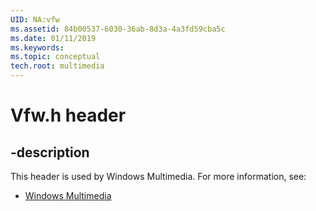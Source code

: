 ```yaml
---
UID: NA:vfw
ms.assetid: 84b00537-6030-36ab-8d3a-4a3fd59cba5c
ms.date: 01/11/2019
ms.keywords: 
ms.topic: conceptual
tech.root: multimedia
---
```


# Vfw.h header


## -description


This header is used by Windows Multimedia. For more information, see:

- [Windows Multimedia](../_multimedia/index.md)

